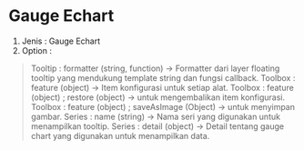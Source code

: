 # Gauge Echart #

1. Jenis : Gauge Echart
2. Option : 
>Tooltip : formatter (string, function) -> Formatter dari layer floating tooltip yang mendukung template string dan fungsi callback.
Toolbox : feature (object) -> Item konfigurasi untuk setiap alat.
Toolbox : feature (object) ; restore (object) -> untuk mengembalikan item konfigurasi.
Toolbox : feature (object) ; saveAsImage (Object) -> untuk menyimpan gambar.
Series : name (string) -> Nama seri yang digunakan untuk menampilkan tooltip.
Series : detail (object) -> Detail tentang gauge chart yang digunakan untuk menampilkan data.
